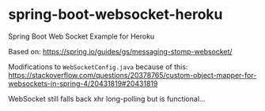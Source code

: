 spring-boot-websocket-heroku
============================

Spring Boot Web Socket Example for Heroku

Based on: https://spring.io/guides/gs/messaging-stomp-websocket/

Modifications to `WebSocketConfig.java` because of this: https://stackoverflow.com/questions/20378765/custom-object-mapper-for-websockets-in-spring-4/20431819#20431819

WebSocket still falls back xhr long-polling but is functional...
